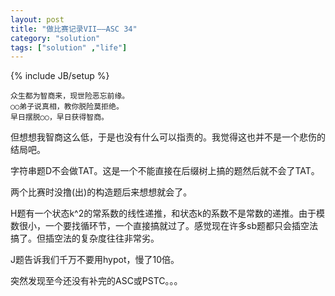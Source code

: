 ```yaml
---
layout: post
title: "做比赛记录VII——ASC 34"
category: "solution"
tags: ["solution" ,"life"]
---
```

{% include JB/setup %}

	众生都为智商来，现世险恶忘前缘。
	○○弟子说真相，教你脱险莫拒绝。
	早日摆脱○○，早日获得智商。
	
但想想我智商这么低，于是也没有什么可以指责的。我觉得这也并不是一个悲伤的结局吧。

字符串题D不会做TAT。这是一个不能直接在后缀树上搞的题然后就不会了TAT。

两个比赛时没撸(出)的构造题后来想想就会了。

H题有一个状态k^2的常系数的线性递推，和状态k的系数不是常数的递推。由于模数很小，一个要找循环节，一个直接搞就过了。感觉现在许多sb题都只会插空法搞了。但插空法的复杂度往往非常劣。

J题告诉我们千万不要用hypot，慢了10倍。

突然发现至今还没有补完的ASC或PSTC。。。